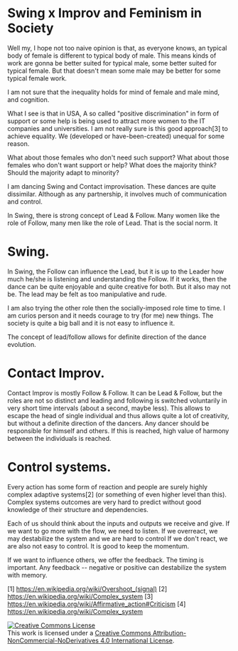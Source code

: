 Swing x Improv and Feminism in Society
======================================

Well my, I hope not too naive opinion is that, as everyone knows, an typical body of female is different to typical body of male. This means kinds of work are gonna be better suited for typical male, some better suited for typical female. But that doesn't mean some male may be better for some typical female work.

I am not sure that the inequality holds for mind of female and male mind, and cognition.

What I see is that in USA, A so called "positive discrimination" in form of support or some help is being used to attract more women to the IT companies and universities. I am not really sure is this good approach[3] to achieve equality. We (developed or have-been-created) unequal for some reason.

What about those females who don't need such support? What about those females who don't want support or help? What does the majority think? Should the majority adapt to minority?


I am dancing Swing and Contact improvisation. These dances are quite dissimilar. Although as any partnership, it involves much of communication and control.

In Swing, there is strong concept of Lead & Follow. Many women like the role of Follow, many men like the role of Lead. That is the social norm. It

Swing.
======
In Swing, the Follow can influence the Lead, but it is up to the Leader how much he/she is listening and understanding the Follow. If it works, then the dance can be quite enjoyable and quite creative for both. But it also may not be. The lead may be felt as too manipulative and rude. 

I am also trying the other role then the socially-imposed role time to time. I am curios person and it needs courage to try (for me) new things. The society is quite a big ball and it is not easy to influence it.

The concept of lead/follow allows for definite direction of the dance evolution.

Contact Improv.
===============
Contact Improv is mostly Follow & Follow. It can be Lead & Follow, but the roles are not so distinct and leading and following is switched voluntarily in very short time intervals (about a second, maybe less). This allows to escape the head of single individual and thus allows quite a lot of creativity, but without a definite direction of the dancers. Any dancer should be responsible for himself and others. If this is reached, high value of harmony between the individuals is reached.

Control systems.
================
Every action has some form of reaction and people are surely highly complex adaptive systems[2] (or something of even higher level than this). Complex systems outcomes are very hard to predict without good knowledge of their structure and dependencies.

Each of us should think about the inputs and outputs we receive and give.
If we want to go more with the flow, we need to listen.
If we overreact, we may destabilize the system and we are hard to control
If we don't react, we are also not easy to control. It is good to keep the momentum.

If we want to influence others, we offer the feedback. The timing is important. Any feedback -- negative or positive can destabilize the system with memory.


[1] https://en.wikipedia.org/wiki/Overshoot_(signal)
[2] https://en.wikipedia.org/wiki/Complex_system
[3] https://en.wikipedia.org/wiki/Affirmative_action#Criticism
[4] https://en.wikipedia.org/wiki/Complex_system

<a rel="license" href="http://creativecommons.org/licenses/by-nc-nd/4.0/"><img alt="Creative Commons License" style="border-width:0" src="https://i.creativecommons.org/l/by-nc-nd/4.0/88x31.png" /></a><br />This work is licensed under a <a rel="license" href="http://creativecommons.org/licenses/by-nc-nd/4.0/">Creative Commons Attribution-NonCommercial-NoDerivatives 4.0 International License</a>.

